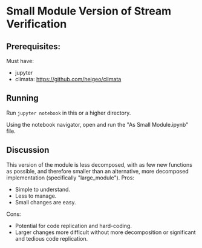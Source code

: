 # Small Module Version of Stream Verification

## Prerequisites:
Must have:
  - jupyter
  - climata: https://github.com/heigeo/climata


## Running
Run `jupyter notebook` in this or a higher directory.

Using the notebook navigator, open and run the "As Small Module.ipynb" file.

## Discussion
This version of the module is less decomposed, with as few new functions as possible, and therefore smaller than an alternative, more decomposed implementation (specifically "large_module").
Pros:
+ Simple to understand.
+ Less to manage.
+ Small changes are easy.

Cons:
+ Potential for code replication and hard-coding.
+ Larger changes more difficult without more decomposition or significant and tedious code replication.
